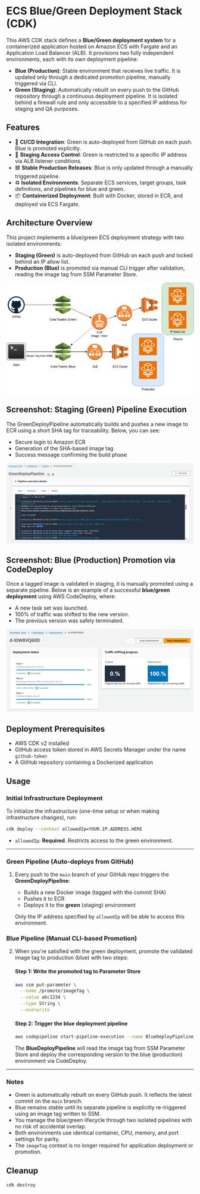 # ECS Blue/Green Deployment Stack (CDK)

This AWS CDK stack defines a **Blue/Green deployment system** for a containerized application hosted on Amazon ECS with Fargate and an Application Load Balancer (ALB). It provisions two fully independent environments, each with its own deployment pipeline:

* **Blue (Production)**: Stable environment that receives live traffic. It is updated only through a dedicated promotion pipeline, manually triggered via CLI.
* **Green (Staging)**: Automatically rebuilt on every push to the GitHub repository through a continuous deployment pipeline. It is isolated behind a firewall rule and only accessible to a specified IP address for staging and QA purposes.

## Features

* 🚀 **CI/CD Integration**: Green is auto-deployed from GitHub on each push. Blue is promoted explicitly.
* 🔐 **Staging Access Control**: Green is restricted to a specific IP address via ALB listener conditions.
* 🟦 **Stable Production Releases**: Blue is only updated through a manually triggered pipeline.
* ♻️ **Isolated Environments**: Separate ECS services, target groups, task definitions, and pipelines for blue and green.
* 📦 **Containerized Deployment**: Built with Docker, stored in ECR, and deployed via ECS Fargate.

## Architecture Overview

This project implements a blue/green ECS deployment strategy with two isolated environments:

- **Staging (Green)** is auto-deployed from GitHub on each push and locked behind an IP allow list.
- **Production (Blue)** is promoted via manual CLI trigger after validation, reading the image tag from SSM Parameter Store.

![Architecture Diagram](./ecs-bluegreen.drawio.png)

## Screenshot: Staging (Green) Pipeline Execution

The GreenDeployPipeline automatically builds and pushes a new image to ECR using a short SHA tag for traceability. Below, you can see:

- Secure login to Amazon ECR
- Generation of the SHA-based image tag
- Success message confirming the build phase

![Green Pipeline Execution](./green-pipeline-execution.png)

## Screenshot: Blue (Production) Promotion via CodeDeploy

Once a tagged image is validated in staging, it is manually promoted using a separate pipeline. Below is an example of a successful **blue/green deployment** using AWS CodeDeploy, where:

- A new task set was launched.
- 100% of traffic was shifted to the new version.
- The previous version was safely terminated.

![CodeDeploy Blue/Green Promotion](./blue-green.png)

## Deployment Prerequisites

* AWS CDK v2 installed
* GitHub access token stored in AWS Secrets Manager under the name `github-token`
* A GitHub repository containing a Dockerized application

## Usage

### Initial Infrastructure Deployment

To initialize the infrastructure (one-time setup or when making infrastructure changes), run:

```bash
cdk deploy --context allowedIp=YOUR.IP.ADDRESS.HERE
```

* `allowedIp`: **Required**. Restricts access to the green environment.

---

### Green Pipeline (Auto-deploys from GitHub)

1. Every push to the `main` branch of your GitHub repo triggers the **GreenDeployPipeline**:

   * Builds a new Docker image (tagged with the commit SHA)
   * Pushes it to ECR
   * Deploys it to the **green** (staging) environment

   Only the IP address specified by `allowedIp` will be able to access this environment.

### Blue Pipeline (Manual CLI-based Promotion)

2. When you're satisfied with the green deployment, promote the validated image tag to production (blue) with two steps:

   #### Step 1: Write the promoted tag to Parameter Store

   ```bash
   aws ssm put-parameter \
     --name /promote/imageTag \
     --value abc1234 \
     --type String \
     --overwrite
   ```

   #### Step 2: Trigger the blue deployment pipeline

   ```bash
   aws codepipeline start-pipeline-execution --name BlueDeployPipeline
   ```

   The **BlueDeployPipeline** will read the image tag from SSM Parameter Store and deploy the corresponding version to the blue (production) environment via CodeDeploy.

---

### Notes

* Green is automatically rebuilt on every GitHub push. It reflects the latest commit on the `main` branch.
* Blue remains stable until its separate pipeline is explicitly re-triggered using an image tag written to SSM.
* You manage the blue/green lifecycle through two isolated pipelines with no risk of accidental overlap.
* Both environments use identical container, CPU, memory, and port settings for parity.
* The `imageTag` context is no longer required for application deployment or promotion.

## Cleanup

```bash
cdk destroy
```
